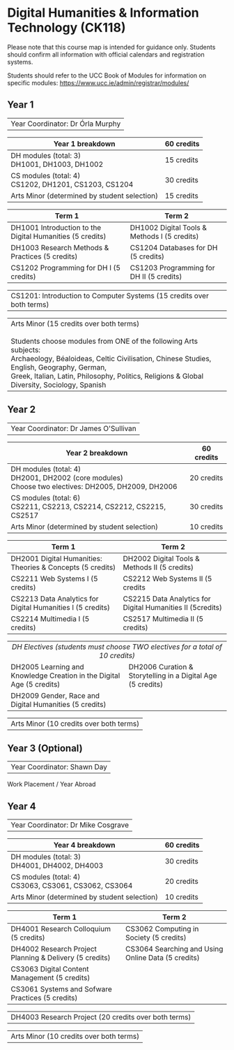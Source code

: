 # Digital Humanities & Information Technology (CK118)

Please note that this course map is intended for guidance only. Students should confirm all information with official calendars and registration systems.

Students should refer to the UCC Book of Modules for information on specific modules:
https://www.ucc.ie/admin/registrar/modules/

## Year 1

<table><td>Year Coordinator: Dr Órla Murphy</td></table>

| Year 1 breakdown                                                     | 60 credits  |
| ---                                                                  | ---         |
| DH modules (total: 3) <br /> DH1001, DH1003, DH1002                  | 15 credits  |
| CS modules (total: 4) <br /> CS1202, DH1201, CS1203, CS1204          | 30 credits  |
| Arts Minor (determined by student selection)                         | 15 credits  |

| Term 1                                                               | Term 2                                       |
| ---                                                                  | ---                                          |
| DH1001 Introduction to the Digital Humanities (5 credits)            | DH1002 Digital Tools & Methods I (5 credits) |
| DH1003 Research Methods & Practices (5 credits)                      | CS1204 Databases for DH (5 credits)          |
| CS1202 Programming for DH I (5 credits)                              | CS1203 Programming for DH II (5 credits)     |

<table><td> CS1201: Introduction to Computer Systems (15 credits over both terms) </td></table>

<table>
  <td>
    Arts Minor (15 credits over both terms) <br /><br />
    Students choose modules from ONE of the following Arts subjects: <br />
    Archaeology, Béaloideas, Celtic Civilisation, Chinese Studies, English, Geography, German, <br /> Greek, Italian, Latin, Philosophy, Politics, Religions & Global Diversity, Sociology, Spanish
  </td>
</table>

## Year 2

<table><td>Year Coordinator: Dr James O'Sullivan</td></table>

| Year 2 breakdown                                                                                                  | 60 credits  |
| ---                                                                                                               | ---         |
| DH modules (total: 4) <br /> DH2001, DH2002 (core modules) <br /> Choose two electives: DH2005, DH2009, DH2006    | 20 credits  |
| CS modules (total: 6) <br /> CS2211, CS2213, CS2214, CS2212, CS2215, CS2517                                       | 30 credits  |
| Arts Minor (determined by student selection)                                                                      | 10 credits  |

| Term 1                                                               | Term 2                                                       |
| ---                                                                  | ---                                                          |
| DH2001 Digital Humanities: Theories & Concepts (5 credits)           | DH2002 Digital Tools & Methods II (5 credits)                |
| CS2211 Web Systems I (5 credits)                                     | CS2212 Web Systems II (5 credits                             |
| CS2213 Data Analytics for Digital Humanities I (5 credits)           | CS2215 Data Analytics for Digital Humanities II (5credits)   |
| CS2214 Multimedia I (5 credits)                                      | CS2517 Multimedia II (5 credits)                             |

<table>
  <tr>
    <td align='center' colspan="2"> <em>DH Electives (students must choose TWO electives for a total of 10 credits)</em></td></tr>
  <tr>
    <td>DH2005 Learning and Knowledge Creation in the Digital Age (5 credits)</td>
    <td>DH2006 Curation & Storytelling in a Digital Age (5 credits)</td>
  </tr>
  <tr>
    <td>DH2009 Gender, Race and Digital Humanities (5 credits)</td>
  </tr>
</table>

<table><td> Arts Minor (10 credits over both terms) </td></table>

## Year 3 (Optional)

<table><td>Year Coordinator: Shawn Day</td></table>

Work Placement / Year Abroad

## Year 4

<table><td>Year Coordinator: Dr Mike Cosgrave</td></table>

| Year 4 breakdown                                             | 60 credits  |
| ---                                                          | ---         |
| DH modules (total: 3) <br /> DH4001, DH4002, DH4003          | 30 credits  |
| CS modules (total: 4) <br /> CS3063, CS3061, CS3062, CS3064  | 20 credits  |
| Arts Minor (determined by student selection)                 | 10 credits  |

| Term 1                                                               | Term 2                                                    |
| ---                                                                  | ---                                                       |
| DH4001 Research Colloquium (5 credits)                               | CS3062 Computing in Society (5 credits)                   |
| DH4002 Research Project Planning & Delivery (5 credits)              | CS3064 Searching and Using Online Data (5 credits)        |
| CS3063 Digital Content Management (5 credits)                        |                                                           |
| CS3061 Systems and Sofware Practices (5 credits)                     |                                                           |

<table><td>DH4003 Research Project (20 credits over both terms)</td></table>

<table><td>Arts Minor (10 credits over both terms)</td></table>
